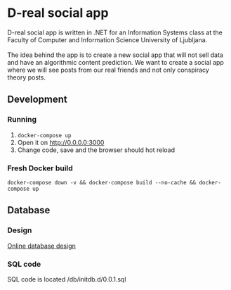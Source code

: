 # D-real social app

D-real social app is written in .NET for an Information Systems class at the Faculty of Computer and Information Science University of Ljubljana. <br><br>
The idea behind the app is to create a new social app that will not sell data and have an algorithmic content prediction. We want to create a social app where we will see posts from our real friends and not only conspiracy theory posts.

## Development

### Running

1. `docker-compose up`
2. Open it on http://0.0.0.0:3000
3. Change code, save and the browser should hot reload

### Fresh Docker build

`docker-compose down -v && docker-compose build --no-cache && docker-compose up`

## Database

### Design

[Online database design](https://app.dynobird.com/?action=open&id=ae9410b9-a08a-401d-9768-ce1bb1bfcaac)

### SQL code

SQL code is located /db/initdb.d/0.0.1.sql
